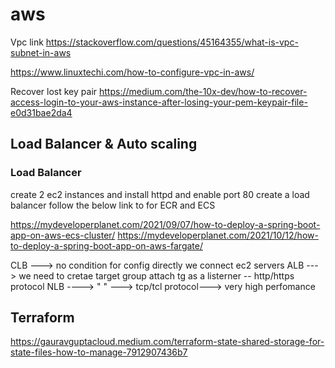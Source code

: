 # aws
Vpc link
https://stackoverflow.com/questions/45164355/what-is-vpc-subnet-in-aws

https://www.linuxtechi.com/how-to-configure-vpc-in-aws/

Recover lost key pair
https://medium.com/the-10x-dev/how-to-recover-access-login-to-your-aws-instance-after-losing-your-pem-keypair-file-e0d31bae2da4

## Load Balancer & Auto scaling
### Load Balancer
create 2 ec2 instances and install httpd and enable port 80
create a load balancer
 follow the below link to for ECR and ECS
 
 https://mydeveloperplanet.com/2021/09/07/how-to-deploy-a-spring-boot-app-on-aws-ecs-cluster/
 https://mydeveloperplanet.com/2021/10/12/how-to-deploy-a-spring-boot-app-on-aws-fargate/


CLB ---> no condition for config directly we connect ec2 servers
ALB ---> we need to cretae target group attach tg as a listerner -- http/https protocol
NLB ----> " " ---> tcp/tcl protocol---> very high perfomance


## Terraform

https://gauravguptacloud.medium.com/terraform-state-shared-storage-for-state-files-how-to-manage-7912907436b7
